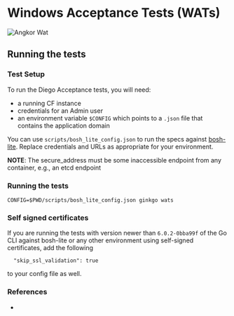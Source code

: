 # Windows Acceptance Tests (WATs)
![Angkor Wat](http://upload.wikimedia.org/wikipedia/commons/thumb/f/f5/Buddhist_monks_in_front_of_the_Angkor_Wat.jpg/640px-Buddhist_monks_in_front_of_the_Angkor_Wat.jpg)

## Running the tests

### Test Setup

To run the Diego Acceptance tests, you will need:
- a running CF instance
- credentials for an Admin user
- an environment variable `$CONFIG` which points to a `.json` file that contains the application domain

You can use `scripts/bosh_lite_config.json` to run the specs against
[bosh-lite](https://github.com/cloudfoundry/bosh-lite). Replace
credentials and URLs as appropriate for your environment.

**NOTE**: The secure_address must be some inaccessible endpoint from
  any container, e.g., an etcd endpoint

### Running the tests

`CONFIG=$PWD/scripts/bosh_lite_config.json ginkgo wats`

### Self signed certificates

If you are running the tests with version newer than `6.0.2-0bba99f`
of the Go CLI against bosh-lite or any other environment using
self-signed certificates, add the following

```
  "skip_ssl_validation": true
```

to your config file as well.

### References

- [cats]: https://github.com/cloudfoundry/cf-acceptance-tests
